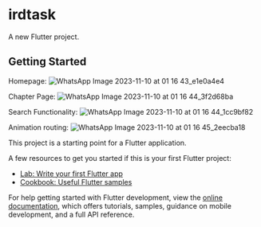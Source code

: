 # irdtask

A new Flutter project.

## Getting Started
Homepage:
![WhatsApp Image 2023-11-10 at 01 16 43_e1e0a4e4](https://github.com/Arif-HasanAraf/Al_Hadith/assets/68367192/9fc86940-5564-42e1-be8f-6c6efa8a9af4)

Chapter Page:
![WhatsApp Image 2023-11-10 at 01 16 44_3f2d68ba](https://github.com/Arif-HasanAraf/Al_Hadith/assets/68367192/4b45e107-d2ad-479e-80a0-55ad204585a9)

Search Functionality:
![WhatsApp Image 2023-11-10 at 01 16 44_1cc9bf82](https://github.com/Arif-HasanAraf/Al_Hadith/assets/68367192/5b38c8fa-548b-462c-9b57-d111de3145e3)

Animation routing:
![WhatsApp Image 2023-11-10 at 01 16 45_2eecba18](https://github.com/Arif-HasanAraf/Al_Hadith/assets/68367192/3fa5bcb2-0b51-445e-84fa-dc34a20640e5)


This project is a starting point for a Flutter application.

A few resources to get you started if this is your first Flutter project:

- [Lab: Write your first Flutter app](https://docs.flutter.dev/get-started/codelab)
- [Cookbook: Useful Flutter samples](https://docs.flutter.dev/cookbook)

For help getting started with Flutter development, view the
[online documentation](https://docs.flutter.dev/), which offers tutorials,
samples, guidance on mobile development, and a full API reference.
